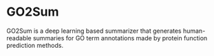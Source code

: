 # GO2Sum
GO2Sum is a deep learning based summarizer that generates human-readable summaries for GO term annotations made by protein function prediction methods.
